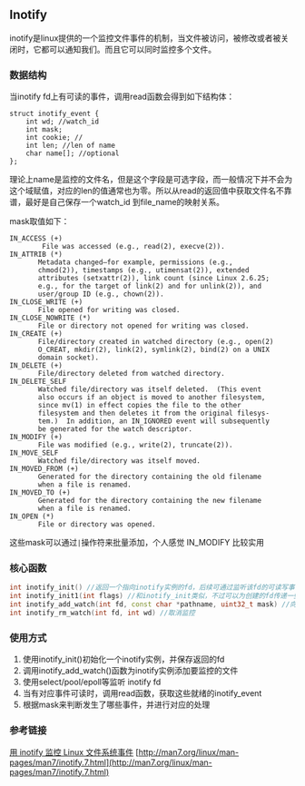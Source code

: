 ## Inotify

inotify是linux提供的一个监控文件事件的机制，当文件被访问，被修改或者被关闭时，它都可以通知我们。而且它可以同时监控多个文件。

### 数据结构

当inotify fd上有可读的事件，调用read函数会得到如下结构体：
```
struct inotify_event {
    int wd; //watch_id
    int mask;
    int cookie; //
    int len; //len of name
    char name[]; //optional
};
```
理论上name是监控的文件名，但是这个字段是可选字段，而一般情况下并不会为这个域赋值，对应的len的值通常也为零。所以从read的返回值中获取文件名不靠谱，最好是自己保存一个watch_id 到file_name的映射关系。

mask取值如下：
```
IN_ACCESS (+)
        File was accessed (e.g., read(2), execve(2)).
IN_ATTRIB (*)
       Metadata changed—for example, permissions (e.g.,
       chmod(2)), timestamps (e.g., utimensat(2)), extended
       attributes (setxattr(2)), link count (since Linux 2.6.25;
       e.g., for the target of link(2) and for unlink(2)), and
       user/group ID (e.g., chown(2)).
IN_CLOSE_WRITE (+)
       File opened for writing was closed.
IN_CLOSE_NOWRITE (*)
       File or directory not opened for writing was closed.
IN_CREATE (+)
       File/directory created in watched directory (e.g., open(2)
       O_CREAT, mkdir(2), link(2), symlink(2), bind(2) on a UNIX
       domain socket).
IN_DELETE (+)
       File/directory deleted from watched directory.
IN_DELETE_SELF
       Watched file/directory was itself deleted.  (This event
       also occurs if an object is moved to another filesystem,
       since mv(1) in effect copies the file to the other
       filesystem and then deletes it from the original filesys‐
       tem.)  In addition, an IN_IGNORED event will subsequently
       be generated for the watch descriptor.
IN_MODIFY (+)
       File was modified (e.g., write(2), truncate(2)).
IN_MOVE_SELF
       Watched file/directory was itself moved.
IN_MOVED_FROM (+)
       Generated for the directory containing the old filename
       when a file is renamed.
IN_MOVED_TO (+)
       Generated for the directory containing the new filename
       when a file is renamed.
IN_OPEN (*)
       File or directory was opened.
```

这些mask可以通过`|`操作符来批量添加，个人感觉 IN_MODIFY 比较实用

### 核心函数

```cpp
int inotify_init() //返回一个指向inotify实例的fd，后续可通过监听该fd的可读写事件来知道文件的变化
int inotify_init1(int flags) //和inotify_init类似，不过可以为创建的fd传递一些 flag，当它为0时，效果和 inotify_init 一致。可以设置的flag有：IN_NONBLOCK和IN_CLOEXEC
int inotify_add_watch(int fd, const char *pathname, uint32_t mask) //向inotify_fd添加要监控的文件以及事件，返回一个watch_id。
int inotify_rm_watch(int fd, int wd) //取消监控
```
### 使用方式

1. 使用inotify_init()初始化一个inotify实例，并保存返回的fd
2. 调用inotify_add_watch()函数为inotify实例添加要监控的文件
3. 使用select/pool/epoll等监听 inotify fd
4. 当有对应事件可读时，调用read函数，获取这些就绪的inotify_event 
5. 根据mask来判断发生了哪些事件，并进行对应的处理

### 参考链接
[用 inotify 监控 Linux 文件系统事件](https://www.ibm.com/developerworks/cn/linux/l-inotify/index.html)
[http://man7.org/linux/man-pages/man7/inotify.7.html](http://man7.org/linux/man-pages/man7/inotify.7.html)
